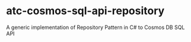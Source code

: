 # atc-cosmos-sql-api-repository
A generic implementation of Repository Pattern in C# to Cosmos DB SQL API
